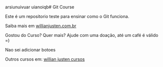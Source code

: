arsiunuivuar uianoiqb# Git Course

Este é um repositorio teste para ensinar como o Git funciona.

Saiba mais em [willianjusten.com.br](http://willianjusten.com.br)

Gostou do Curso? Quer mais? Ajude com uma doação, até um café é válido =)

Nao sei adicionar botoes

Outros cursos em: [willian justen cursos](http://willianjusten.teachable.com)
